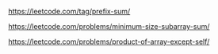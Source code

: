 https://leetcode.com/tag/prefix-sum/


https://leetcode.com/problems/minimum-size-subarray-sum/

https://leetcode.com/problems/product-of-array-except-self/

